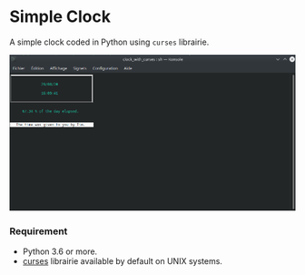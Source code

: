 # Simple Clock

A simple clock coded in Python using ```curses``` librairie.

![image](https://raw.githubusercontent.com/Tim-ats-d/Simple-Clock/master/assets/Screenshot_20200829_160942.png)

### Requirement
* Python 3.6 or more.
* [curses](https://en.wikipedia.org/wiki/Curses_(programming_library)) librairie available by default on UNIX systems.
